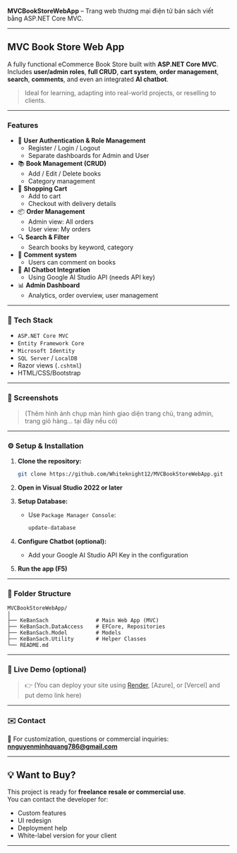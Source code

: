 **MVCBookStoreWebApp** – Trang web thương mại điện tử bán sách viết bằng ASP.NET Core MVC.

---

## MVC Book Store Web App

A fully functional eCommerce Book Store built with **ASP.NET Core MVC**.  
Includes **user/admin roles**, **full CRUD**, **cart system**, **order management**, **search**, **comments**, and even an integrated **AI chatbot**.

> Ideal for learning, adapting into real-world projects, or reselling to clients.

---

### Features

- 🔐 **User Authentication & Role Management**
  - Register / Login / Logout
  - Separate dashboards for Admin and User
- 📚 **Book Management (CRUD)**
  - Add / Edit / Delete books
  - Category management
- 🛒 **Shopping Cart**
  - Add to cart
  - Checkout with delivery details
- 📦 **Order Management**
  - Admin view: All orders
  - User view: My orders
- 🔍 **Search & Filter**
  - Search books by keyword, category
- 💬 **Comment system**
  - Users can comment on books
- 🤖 **AI Chatbot Integration**
  - Using Google AI Studio API (needs API key)
- 📊 **Admin Dashboard**
  - Analytics, order overview, user management

---

### 🧰 Tech Stack

- `ASP.NET Core MVC`
- `Entity Framework Core`
- `Microsoft Identity`
- `SQL Server` / `LocalDB`
- Razor views (`.cshtml`)
- HTML/CSS/Bootstrap

---

### 📸 Screenshots

> (Thêm hình ảnh chụp màn hình giao diện trang chủ, trang admin, trang giỏ hàng... tại đây nếu có)

---

### ⚙️ Setup & Installation

1. **Clone the repository:**

   ```bash
   git clone https://github.com/Whiteknight12/MVCBookStoreWebApp.git
   ```

2. **Open in Visual Studio 2022 or later**

3. **Setup Database:**
   - Use `Package Manager Console`:
     ```bash
     update-database
     ```

4. **Configure Chatbot (optional):**
   - Add your Google AI Studio API Key in the configuration

5. **Run the app (F5)**

---

### 📁 Folder Structure

```
MVCBookStoreWebApp/
│
├── KeBanSach               # Main Web App (MVC)
├── KeBanSach.DataAccess    # EFCore, Repositories
├── KeBanSach.Model         # Models
├── KeBanSach.Utility       # Helper Classes
└── README.md
```

---

### 📌 Live Demo (optional)

> 👉 (You can deploy your site using [Render](https://render.com), [Azure], or [Vercel] and put demo link here)

---

### ✉️ Contact

📧 For customization, questions or commercial inquiries:  
**nnguyenminhquang786@gmail.com** 

---

## 💡 Want to Buy?

This project is ready for **freelance resale or commercial use**.  
You can contact the developer for:

- Custom features
- UI redesign
- Deployment help
- White-label version for your client

---
